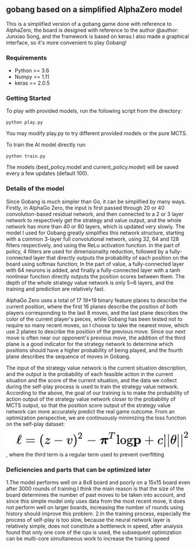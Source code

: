## gobang based on a simplified AlphaZero model
This is a simplified version of a gobang game done with reference to AlphaZero, the board is designed with reference to the author @author: Junxiao Song, and the framework is based on keras.I also made a graphical interface, so it's more convenient to play Gobang!

### Requirements
- Python >= 3.6
- Numpy >= 1.11
- keras == 2.0.5

### Getting Started
To play with provided models, run the following script from the directory:  
```
python play.py  
```
You may modify play.py to try different provided models or the pure MCTS.

To train the AI model directly run:   
```
python train.py
```
The models (best_policy.model and current_policy.model) will be saved every a few updates (default 100).  


### Details of the model
Since Gobang is much simpler than Go, it can be simplified by many ways.
Firstly, in AlphaGo Zero, the input is first passed through 20 or 40 convolution-based residual network, and then connected to a 2 or 3 layer network to respectively get the strategy and value output, and the whole network has more than 40 or 80 layers, which is updated very slowly. The model I used for Gobang greatly simplifies this network structure, starting with a common 3-layer full convolutional network, using 32, 64 and 128 filters respectively, and using the ReLu activation function. In the part of policy, 4 filters are used for dimensionality reduction, followed by a fully-connected layer that directly outputs the probability of each position on the board using softmax function; In the part of value,  a fully-connected layer with 64 neurons is added, and finally a fully-connected layer with a tanh nonlinear function directly outputs the position scores between them. The depth of the whole strategy value network is only 5~6 layers, and the training and prediction are relatively fast.

AlphaGo Zero uses a total of 17 19*19 binary feature planes to describe the current position, where the first 16 planes describe the position of both players corresponding to the last 8 moves, and the last plane describes the color of the current player's pieces, while Gobang has been tested not to require so many recent moves, so I choose to take the nearest move, which use 2 planes to describe the position of the previous move. Since our next move is often near our opponent's previous move, the addition of the third plane is a good indicator for the strategy network to determine which positions should have a higher probability of being played, and the fourth plane describes the sequence of moves in Gobang.

The input of the strategy value network is the current situation description, and the output is the probability of each feasible action in the current situation and the score of the current situation, and the data we collect during the self-play process is used to train the strategy value network. According to the above, the goal of our training is to make the probability of action output of the strategy value network closer to the probability of MCTS output, so that the position score output of the strategy value network can more accurately predict the real game outcome. From an optimization perspective, we are continuously minimizing the loss function on the self-play dataset: ![image](https://github.com/chxxx574/Gobang_practice/blob/main/img_e.png), where the third term is a regular term used to prevent overfitting


### Deficiencies and parts that can be optimized later
1.The model performs well on a 8x8 board and poorly on a 15x15 board even after 3000 rounds of training.I think the main reason is that the size of the board determines the number of past moves to be taken into account, and since this simple model only uses data from the most recent move, it does not perform well on larger boards, increasing the number of rounds using history should improve this problem.
2.In the training process, especially the process of self-play is too slow, because the neural network layer is relatively simple, does not constitute a bottleneck in speed, after analysis found that only one core of the cpu is used, the subsequent optimization can be multi-core simultaneous work to increase the training speed

